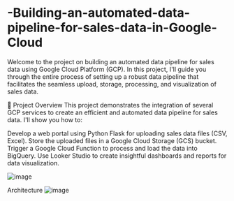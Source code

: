 # -Building-an-automated-data-pipeline-for-sales-data-in-Google-Cloud

Welcome to the project on building an automated data pipeline for sales data using Google Cloud Platform (GCP). In this project, I'll guide you through the entire process of setting up a robust data pipeline that facilitates the seamless upload, storage, processing, and visualization of sales data.

🔹 Project Overview
This project demonstrates the integration of several GCP services to create an efficient and automated data pipeline for sales data. I'll show you how to:

Develop a web portal using Python Flask for uploading sales data files (CSV, Excel).
Store the uploaded files in a Google Cloud Storage (GCS) bucket.
Trigger a Google Cloud Function to process and load the data into BigQuery.
Use Looker Studio to create insightful dashboards and reports for data visualization.
 
![image](https://github.com/user-attachments/assets/bec99b25-6f3f-4d90-a49d-8001a36b1b77)

Architecture 
![image](https://github.com/user-attachments/assets/20965a52-69de-4e10-9f87-6452d18c482d)


